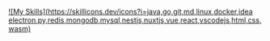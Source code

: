 
[![My Skills](https://skillicons.dev/icons?i=java,go,git,md,linux,docker,idea electron,py,redis,mongodb,mysql,nestjs,nuxtjs,vue,react,vscodejs,html,css,wasm)](https://skillicons.dev)
